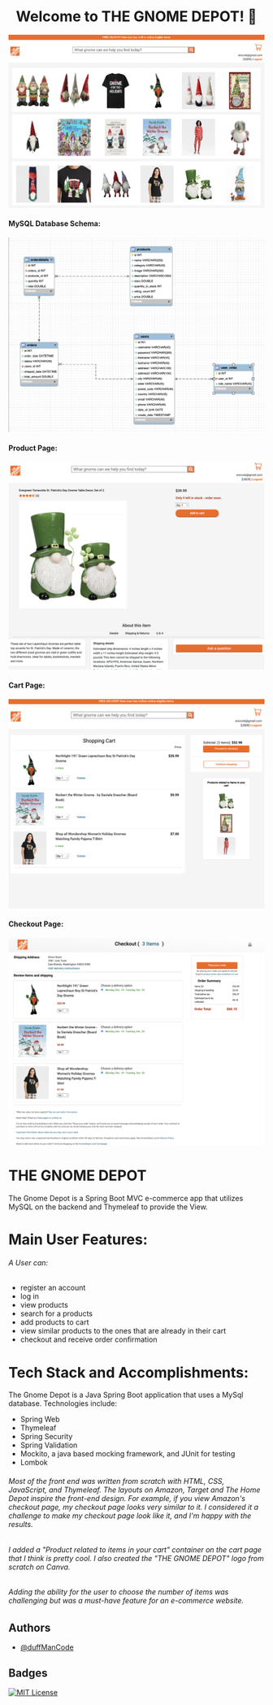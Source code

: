 <h1 align="center">Welcome to THE GNOME DEPOT! 👋</h1>
<img src="/src/main/resources/static/img/misc/Home.png" alt=""></img>
<h4>MySQL Database Schema:</h4>
<img src="/src/main/resources/static/img/misc/schema_gnome_depot.png" alt=""></img>
<h4>Product Page:</h4>
<img src="/src/main/resources/static/img/misc/ProductDetails.png" alt=""></img>
<h4>Cart Page:</h4>
<img src="/src/main/resources/static/img/misc/Cart.png" alt=""></img>
<h4>Checkout Page:</h4>
<img src="/src/main/resources/static/img/misc/Checkout.png" alt=""></img>

# THE GNOME DEPOT

The Gnome Depot is a Spring Boot MVC e-commerce app that utilizes MySQL on the backend and Thymeleaf to provide the View.

# Main User Features:
<h6>A User can:</h6>
<ul>
    <li>register an account</li>
    <li>log in</li>
    <li>view products</li>
    <li>search for a products</li>
    <li>add products to cart</li>
    <li>view similar products to the ones that are already in their cart</li>
    <li>checkout and receive order confirmation</li>
   
</ul>

# Tech Stack and Accomplishments:
The Gnome Depot is a Java Spring Boot application that uses a MySql database. Technologies include:

<ul>
    <li>Spring Web</li>
    <li>Thymeleaf</li>
    <li>Spring Security</li>
    <li>Spring Validation</li>
    <li>Mockito, a java based mocking framework, and JUnit for testing</li>
    <li>Lombok</li>
</ul>

<h6>Most of the front end was written from scratch with HTML, CSS, JavaScript, and Thymeleaf.  The layouts on Amazon, Target and The Home Depot inspire the front-end design.  For example, if you view Amazon's checkout page, my checkout page looks very similar to it.  I considered it a challenge to make my checkout page look like it, and I'm happy with the results.</h6>
<h6>I added a "Product related to items in your cart" container on the cart page that I think is pretty cool.  I also created the "THE GNOME DEPOT" logo from scratch on Canva.</h6>
<h6>Adding the ability for the user to choose the number of items was challenging but was a must-have feature for an e-commerce website.</h6>

## Authors

- [@duffManCode](https://www.github.com/thewalkingduff)


## Badges


[![MIT License](https://img.shields.io/badge/License-MIT-green.svg)](https://choosealicense.com/licenses/mit/)



